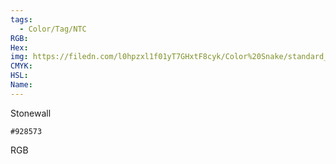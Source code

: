 ```yaml
---
tags:
  - Color/Tag/NTC
RGB:
Hex:
img: https://filedn.com/l0hpzxl1f01yT7GHxtF8cyk/Color%20Snake/standard_csv_to_svg//928573.svg
CMYK:
HSL:
Name:
---
```

Stonewall
```palette
#928573
```
RGB
